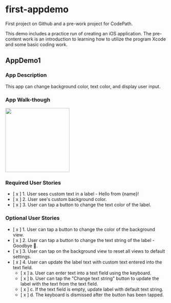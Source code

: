 # first-appdemo
First project on Github and a pre-work project for CodePath. 

This demo includes a practice run of creating an iOS application. The pre-content work is an introduction to learning how to utilize the program Xcode and some basic coding work. 

## AppDemo1

### App Description
This app can change background color, text color, and display user input.

### App Walk-though

<img src="http://g.recordit.co/YfrLVsnm1K.gif" width=200><br>

### Required User Stories
- [ x ] 1. User sees custom text in a label - Hello from {name}!
- [ x ] 2. User see's custom background color.
- [ x ] 3. User can tap a button to change the text color of the label.

### Optional User Stories
- [ x ] 1. User can tap a button to change the color of the background view.
- [ x ] 2. User can tap a button to change the text string of the label - Goodbye 👋.
- [ x ] 3. User can tap on the background view to reset all views to default settings.
- [ x ] 4. User can update the label text with custom text entered into the text field.
   - [ x ] a. User can enter text into a text field using the keyboard.
   - [ x ] b. User can tap the "Change text string" button to update the label with the text from the text field.
   - [ x ] c. If the text field is empty, update label with default text string.
   - [ x ] d. The keyboard is dismissed after the button has been tapped.
